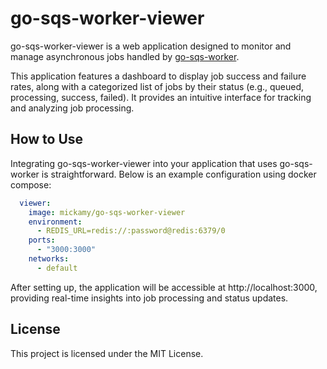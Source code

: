 # go-sqs-worker-viewer

go-sqs-worker-viewer is a web application designed to monitor and manage asynchronous jobs handled by [go-sqs-worker](https://github.com/mickamy/go-sqs-worker).

This application features a dashboard to display job success and failure rates, along with a categorized list of jobs by their status (e.g., queued, processing, success, failed). It provides an intuitive interface for tracking and analyzing job processing.

## How to Use

Integrating go-sqs-worker-viewer into your application that uses go-sqs-worker is straightforward. Below is an example configuration using docker compose:

```yaml
  viewer:
    image: mickamy/go-sqs-worker-viewer
    environment:
      - REDIS_URL=redis://:password@redis:6379/0
    ports:
      - "3000:3000"
    networks:
      - default
```

After setting up, the application will be accessible at http://localhost:3000, providing real-time insights into job processing and status updates.

## License

This project is licensed under the MIT License.

